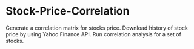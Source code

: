 # Stock-Price-Correlation
Generate a correlation matrix for stocks price.
Download history of stock price by using Yahoo Finance API.
Run correlation analysis for a set of stocks.
